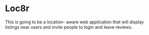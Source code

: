 # Loc8r
This is going to be a location- aware web application that will display listings near users and invite people to login and leave reviews.
